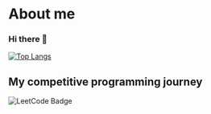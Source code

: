 # About me
### Hi there 👋
[![Top Langs](https://github-readme-stats.vercel.app/api/top-langs/?username=DmitryKalinovskyi)](https://github.com/anuraghazra/github-readme-stats)

## My competitive programming journey
![LeetCode Badge](https://cp-logo.vercel.app/leetcode/deeeperxd?logo=true)
<!--
**DmitryKalinovskyi/DmitryKalinovskyi** is a ✨ _special_ ✨ repository because its `README.md` (this file) appears on your GitHub profile.

Here are some ideas to get you started:

- 🔭 I’m currently working on ...
- 🌱 I’m currently learning ...
- 👯 I’m looking to collaborate on ...
- 🤔 I’m looking for help with ...
- 💬 Ask me about ...
- 📫 How to reach me: ...
- 😄 Pronouns: ...
- ⚡ Fun fact: ...
-->
